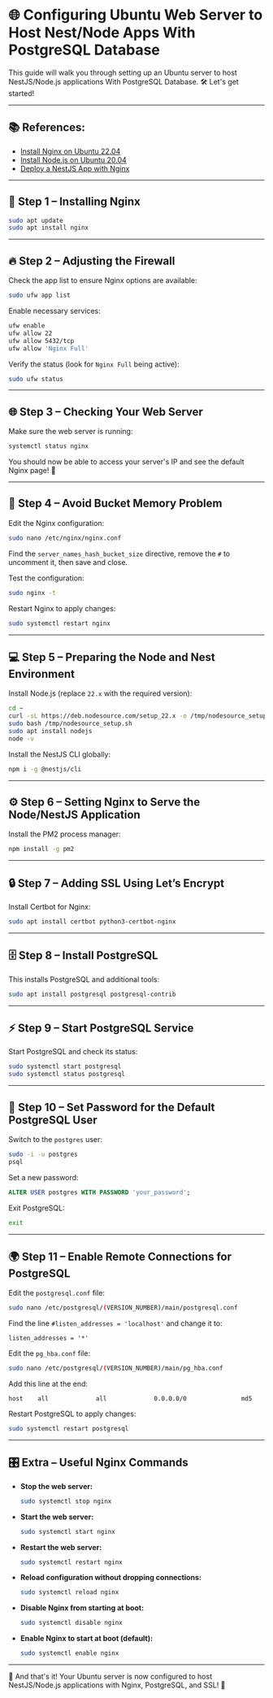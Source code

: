 # 🌐 Configuring Ubuntu Web Server to Host Nest/Node Apps With PostgreSQL Database

This guide will walk you through setting up an Ubuntu server to host NestJS/Node.js applications With PostgreSQL Database. 🛠️ Let's get started!

---

## 📚 References:
- [Install Nginx on Ubuntu 22.04](https://www.digitalocean.com/community/tutorials/how-to-install-nginx-on-ubuntu-22-04)
- [Install Node.js on Ubuntu 20.04](https://www.digitalocean.com/community/tutorials/how-to-install-node-js-on-ubuntu-20-04)
- [Deploy a NestJS App with Nginx](https://www.digitalocean.com/community/tutorials/how-to-deploy-a-nestjs-application-with-nginx-on-ubuntu)

---

## 🚀 Step 1 – Installing Nginx
```bash
sudo apt update
sudo apt install nginx
```

---

## 🔥 Step 2 – Adjusting the Firewall
Check the app list to ensure Nginx options are available:
```bash
sudo ufw app list
```

Enable necessary services:
```bash
ufw enable
ufw allow 22
ufw allow 5432/tcp
ufw allow 'Nginx Full'
```

Verify the status (look for `Nginx Full` being active):
```bash
sudo ufw status
```

---

## 🌐 Step 3 – Checking Your Web Server
Make sure the web server is running:
```bash
systemctl status nginx
```

You should now be able to access your server's IP and see the default Nginx page! 🎉

---

## 🧠 Step 4 – Avoid Bucket Memory Problem
Edit the Nginx configuration:
```bash
sudo nano /etc/nginx/nginx.conf
```

Find the `server_names_hash_bucket_size` directive, remove the `#` to uncomment it, then save and close.

Test the configuration:
```bash
sudo nginx -t
```

Restart Nginx to apply changes:
```bash
sudo systemctl restart nginx
```

---

## 💻 Step 5 – Preparing the Node and Nest Environment
Install Node.js (replace `22.x` with the required version):
```bash
cd ~
curl -sL https://deb.nodesource.com/setup_22.x -o /tmp/nodesource_setup.sh
sudo bash /tmp/nodesource_setup.sh
sudo apt install nodejs
node -v
```

Install the NestJS CLI globally:
```bash
npm i -g @nestjs/cli
```

---

## ⚙️ Step 6 – Setting Nginx to Serve the Node/NestJS Application
Install the PM2 process manager:
```bash
npm install -g pm2
```

---

## 🔒 Step 7 – Adding SSL Using Let’s Encrypt
Install Certbot for Nginx:
```bash
sudo apt install certbot python3-certbot-nginx
```

---

## 🗄️ Step 8 – Install PostgreSQL
This installs PostgreSQL and additional tools:
```bash
sudo apt install postgresql postgresql-contrib
```

---

## ⚡ Step 9 – Start PostgreSQL Service
Start PostgreSQL and check its status:
```bash
sudo systemctl start postgresql
sudo systemctl status postgresql
```

---

## 🔑 Step 10 – Set Password for the Default PostgreSQL User
Switch to the `postgres` user:
```bash
sudo -i -u postgres
psql
```

Set a new password:
```sql
ALTER USER postgres WITH PASSWORD 'your_password';
```

Exit PostgreSQL:
```bash
exit
```

---

## 🌍 Step 11 – Enable Remote Connections for PostgreSQL
Edit the `postgresql.conf` file:
```bash
sudo nano /etc/postgresql/(VERSION_NUMBER)/main/postgresql.conf
```

Find the line `#listen_addresses = 'localhost'` and change it to:
```
listen_addresses = '*'
```

Edit the `pg_hba.conf` file:
```bash
sudo nano /etc/postgresql/(VERSION_NUMBER)/main/pg_hba.conf
```

Add this line at the end:
```
host    all             all             0.0.0.0/0               md5
```

Restart PostgreSQL to apply changes:
```bash
sudo systemctl restart postgresql
```

---

## 🎛️ Extra – Useful Nginx Commands
- **Stop the web server:**
  ```bash
  sudo systemctl stop nginx
  ```
- **Start the web server:**
  ```bash
  sudo systemctl start nginx
  ```
- **Restart the web server:**
  ```bash
  sudo systemctl restart nginx
  ```
- **Reload configuration without dropping connections:**
  ```bash
  sudo systemctl reload nginx
  ```
- **Disable Nginx from starting at boot:**
  ```bash
  sudo systemctl disable nginx
  ```
- **Enable Nginx to start at boot (default):**
  ```bash
  sudo systemctl enable nginx
  ```

---

🎉 And that's it! Your Ubuntu server is now configured to host NestJS/Node.js applications with Nginx, PostgreSQL, and SSL! 🚀
